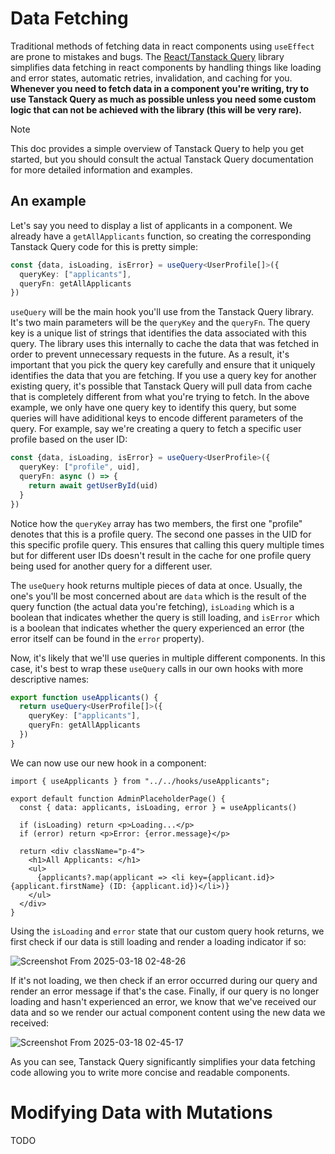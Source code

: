 # Data Fetching

Traditional methods of fetching data in react components using `useEffect` are prone to mistakes and bugs. 
The [React/Tanstack Query](https://tanstack.com/query/latest) library simplifies data fetching in react
components by handling things like loading and error states, automatic retries, invalidation, and caching
for you. **Whenever you need to fetch data in a component you're writing, try to use Tanstack Query as much
as possible unless you need some custom logic that can not be achieved with the library (this will be very
rare).**

> [!Note]
> This doc provides a simple overview of Tanstack Query to help you get started, but you should consult
the actual Tanstack Query documentation for more detailed information and examples.

## An example

Let's say you need to display a list of applicants in a component. We already have a `getAllApplicants` function,
so creating the corresponding Tanstack Query code for this is pretty simple:

```typescript
const {data, isLoading, isError} = useQuery<UserProfile[]>({
  queryKey: ["applicants"],
  queryFn: getAllApplicants
})
```

`useQuery` will be the main hook you'll use from the Tanstack Query library. It's two main parameters will be the
`queryKey` and the `queryFn`. The query key is a unique list of strings that identifies the data associated with this
query. The library uses this internally to cache the data that was fetched in order to prevent unnecessary requests
in the future. As a result, it's important that you pick the query key carefully and ensure that it uniquely identifies
the data that you are fetching. If you use a query key for another existing query, it's possible that Tanstack Query will
pull data from cache that is completely different from what you're trying to fetch. In the above example, we only have one
query key to identify this query, but some queries will have adiditional keys to encode different parameters of the query.
For example, say we're creating a query to fetch a specific user profile based on the user ID:

```typescript
const {data, isLoading, isError} = useQuery<UserProfile>({
  queryKey: ["profile", uid],
  queryFn: async () => {
    return await getUserById(uid)
  }
})
```

Notice how the `queryKey` array has two members, the first one "profile" denotes that this is a profile query. The second one
passes in the UID for this specific profile query. This ensures that calling this query multiple times but for different user IDs
doesn't result in the cache for one profile query being used for another query for a different user.

The `useQuery` hook returns multiple pieces of data at once. Usually, the one's you'll be most concerned about are `data` which is
the result of the query function (the actual data you're fetching), `isLoading` which is a boolean that indicates whether the query
is still loading, and `isError` which is a boolean that indicates whether the query experienced an error (the error itself can be 
found in the `error` property). 

Now, it's likely that we'll use queries in multiple different components. In this case, it's best to wrap these `useQuery` calls
in our own hooks with more descriptive names:

```ts
export function useApplicants() {
  return useQuery<UserProfile[]>({
    queryKey: ["applicants"],
    queryFn: getAllApplicants
  })
}
```

We can now use our new hook in a component:

```tsx
import { useApplicants } from "../../hooks/useApplicants";

export default function AdminPlaceholderPage() {
  const { data: applicants, isLoading, error } = useApplicants()

  if (isLoading) return <p>Loading...</p>
  if (error) return <p>Error: {error.message}</p>

  return <div className="p-4">
    <h1>All Applicants: </h1>
    <ul>
      {applicants?.map(applicant => <li key={applicant.id}>{applicant.firstName} (ID: {applicant.id})</li>)}
    </ul>
  </div>
}
```

Using the `isLoading` and `error` state that our custom query hook returns, we first check if
our data is still loading and render a loading indicator if so:

![Screenshot From 2025-03-18 02-48-26](https://github.com/user-attachments/assets/e1e6284f-eba1-42e1-8442-e1a11d1b8a31)

If it's not loading, we then check if an error occurred during our query and render an error message if that's the case.
Finally, if our query is no longer loading and hasn't experienced an error, we know that we've received our data and so we render
our actual component content using the new data we received:

![Screenshot From 2025-03-18 02-45-17](https://github.com/user-attachments/assets/2d69198d-6e4c-4e49-99bb-c31d9daf7415)

As you can see, Tanstack Query significantly simplifies your data fetching code allowing you to write more concise and 
readable components.

# Modifying Data with Mutations

TODO
